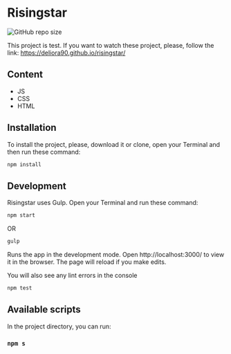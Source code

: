 # Risingstar

![GitHub repo size](https://img.shields.io/github/repo-size/Deliora90/risingstar)

This project is test. If you want to watch these project, please, follow the link: https://deliora90.github.io/risingstar/

## Content
* JS
* CSS
* HTML

## Installation
To install the project, please, download it or clone, open your Terminal and then run these command:
```sh
npm install
```
## Development
Risingstar uses Gulp. 
Open your Terminal and run these command:
```sh
npm start
```
OR
```sh
gulp
```
Runs the app in the development mode.
Open http://localhost:3000/ to view it in the browser.
The page will reload if you make edits.

You will also see any lint errors in the console
```sh
npm test
```

## Available scripts

In the project directory, you can run:

### `npm s`
